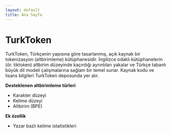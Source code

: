 ```yaml
---
layout: default
title: Ana Sayfa
---
```


# TurkToken
TurkToken, Türkçenin yapısına göre tasarlanmış, açık kaynak bir tokenizasyon (altbirimleme) kütüphanesidir.
İngilizce odaklı kütüphanelerin (ör. tiktoken) altbirim düzeyinde kaçırdığı ayrıntıları yakalar ve Türkçe tabanlı büyük dil modeli çalışmalarına sağlam bir temel sunar. Kaynak kodu ve lisans bilgileri TurkToken deposunda yer alır.

**Desteklenen altbirimleme türleri**
- Karakter düzeyi
- Kelime düzeyi
- Altbirim (BPE)

**Ek özellik**
- Yazar bazlı kelime istatistikleri